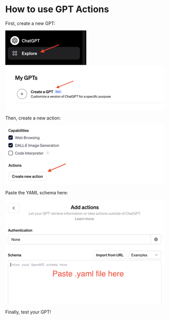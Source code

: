 # How to use GPT Actions

First, create a new GPT:

<img src="./tutorial/1.png" alt="1" style="zoom:50%;" />

<img src="./tutorial/2.png" alt="2" style="zoom:50%;" />

Then, create a new action:

<img src="./tutorial/3.png" alt="3" style="zoom:50%;" />

Paste the YAML schema here:

<img src="./tutorial/4.png" alt="4" style="zoom:50%;" />

Finally, test your GPT!
